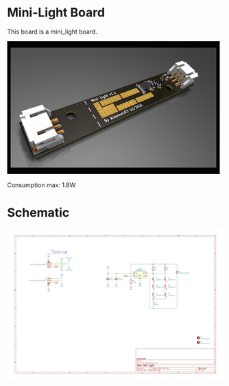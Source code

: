 # Mini-Light Board
This board is a mini_light board.

![mini_light_control](mini_light.png) 

Consumption max: 1.8W 

# Schematic
![ ](mini_light_v1.1.svg  "")